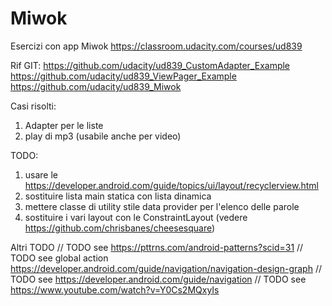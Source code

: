 # Miwok
Esercizi con app Miwok
https://classroom.udacity.com/courses/ud839

Rif GIT:
https://github.com/udacity/ud839_CustomAdapter_Example
https://github.com/udacity/ud839_ViewPager_Example
https://github.com/udacity/ud839_Miwok

Casi risolti:
1) Adapter per le liste
2) play di mp3 (usabile anche per video)

TODO:
1) usare le https://developer.android.com/guide/topics/ui/layout/recyclerview.html
2) sostituire lista main statica con lista dinamica
3) mettere classe di utility stile data provider per l'elenco delle parole
4) sostituire i vari layout con le ConstraintLayout (vedere https://github.com/chrisbanes/cheesesquare)

Altri TODO
// TODO see https://pttrns.com/android-patterns?scid=31
// TODO see global action https://developer.android.com/guide/navigation/navigation-design-graph
// TODO see https://developer.android.com/guide/navigation
// TODO see https://www.youtube.com/watch?v=Y0Cs2MQxyIs
